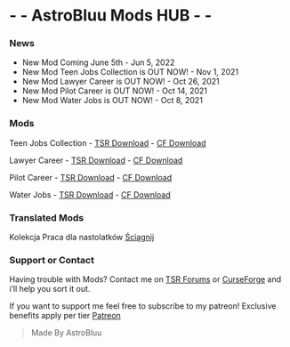 # - - AstroBluu Mods HUB - -

### News

- New Mod Coming June 5th - Jun 5, 2022
- New Mod Teen Jobs Collection is OUT NOW! - Nov 1, 2021
- New Mod Lawyer Career is OUT NOW! - Oct 26, 2021
- New Mod Pilot Career is OUT NOW! - Oct 14, 2021
- New Mod Water Jobs is OUT NOW! - Oct 8, 2021

### Mods

Teen Jobs Collection - [TSR Download](https://www.thesimsresource.com/members/AstroBluu/downloads/details/category/sims4-mods-careers/title/teen-jobs-collection/id/1569759/) - [CF Download](https://www.curseforge.com/simsfour/mods/teen-jobs-collection)

Lawyer Career - [TSR Download](https://www.thesimsresource.com/members/AstroBluu/downloads/details/category/sims4-mods-careers/title/lawyer-career/id/1568410/) - [CF Download](https://www.curseforge.com/simsfour/mods/lawyer-career)

Pilot Career - [TSR Download](https://www.thesimsresource.com/members/AstroBluu/downloads/details/category/sims4-mods-careers/title/pilot-career/id/1566592/) - [CF Download](https://www.curseforge.com/simsfour/mods/pilot-career)

Water Jobs - [TSR Download](https://www.thesimsresource.com/members/AstroBluu/downloads/details/category/sims4-mods-careers/title/water-jobs-careers/id/1566081/) - [CF Download](https://www.curseforge.com/simsfour/mods/water-jobs-careers)

### Translated Mods

Kolekcja Praca dla nastolatków [Ściągnij](https://drive.google.com/file/d/1lfBVFro25-V59SjI1ePUGUMIoz5--oLt/view?usp=sharing)

### Support or Contact

Having trouble with Mods? Contact me on [TSR Forums](https://forums.thesimsresource.com/profile/4170091-astrobluu/) or [CurseForge](https://www.curseforge.com/members/astroobluu/projects) and i’ll help you sort it out.

If you want to support me feel free to subscribe to my patreon! Exclusive benefits apply per tier [Patreon](https://www.patreon.com/astrooo)

> Made By AstroBluu

<!-- ASW Made By AstroBluu -->
